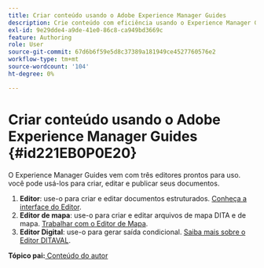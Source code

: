 ```yaml
---
title: Criar conteúdo usando o Adobe Experience Manager Guides
description: Crie conteúdo com eficiência usando o Experience Manager Guides. Saiba como criar, editar e publicar seus documentos no Experience Manager Guides.
exl-id: 9e29dde4-a9de-41e0-86c8-ca949bd3669c
feature: Authoring
role: User
source-git-commit: 67d6b6f59e5d8c37389a181949ce4527760576e2
workflow-type: tm+mt
source-wordcount: '104'
ht-degree: 0%

---
```


# Criar conteúdo usando o Adobe Experience Manager Guides {#id221EB0P0E20}

O Experience Manager Guides vem com três editores prontos para uso. você pode usá-los para criar, editar e publicar seus documentos.

1. **Editor**: use-o para criar e editar documentos estruturados. [Conheça a interface do Editor](web-editor.md).
1. **Editor de mapa**: use-o para criar e editar arquivos de mapa DITA e de mapa. [Trabalhar com o Editor de Mapa](map-editor.md).
1. **Editor Digital**: use-o para gerar saída condicional. [Saiba mais sobre o Editor DITAVAL](ditaval-editor.md).



**Tópico pai:**&#x200B;[ Conteúdo do autor](authoring-content.md)
